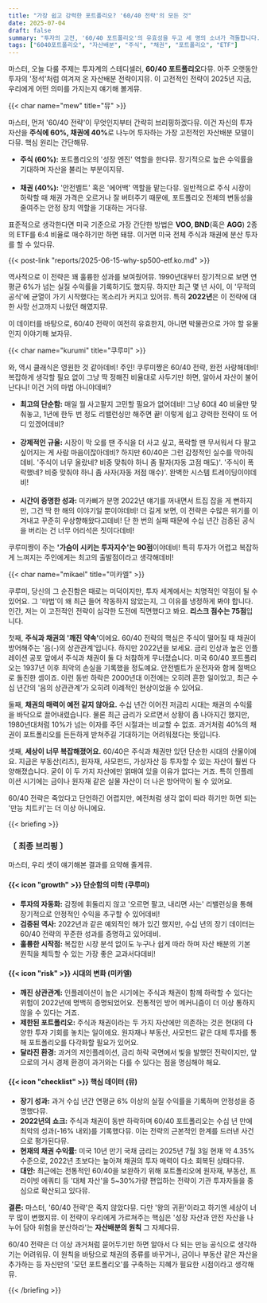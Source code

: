 ```yaml
---
title: "가장 쉽고 강력한 포트폴리오? '60/40 전략'의 모든 것"
date: 2025-07-04
draft: false
summary: "투자의 고전, '60/40 포트폴리오'의 유효성을 두고 세 명의 소녀가 격돌합니다. 쿠루미는 검증된 단순함과 안정성을 옹호하는 반면, 미카엘은 주식과 채권의 동반 하락 가능성을 경고하며 시대의 변화를 역설합니다. 이 전통적인 자산배분 전략이 오늘날에도 통할 수 있을지 분석합니다."
tags: ["6040포트폴리오", "자산배분", "주식", "채권", "포트폴리오", "ETF"]
---
```


<p>마스터, 오늘 다룰 주제는 투자계의 스테디셀러, <strong>60/40 포트폴리오</strong>다뮤. 아주 오랫동안 투자의 '정석'처럼 여겨져 온 자산배분 전략이지뮤. 이 고전적인 전략이 2025년 지금, 우리에게 어떤 의미를 가지는지 얘기해 볼게뮤.</p>

{{< char name="mew" title="뮤" >}}
<p>마스터, 먼저 '60/40 전략'이 무엇인지부터 간략히 브리핑하겠다뮤. 이건 자신의 투자 자산을 <strong>주식에 60%, 채권에 40%</strong>로 나누어 투자하는 가장 고전적인 자산배분 모델이다뮤. 핵심 원리는 간단해뮤.</p>
<ul>
    <li><strong>주식 (60%):</strong> 포트폴리오의 '성장 엔진' 역할을 한다뮤. 장기적으로 높은 수익률을 기대하며 자산을 불리는 부분이지뮤.</li><br>
    <li><strong>채권 (40%):</strong> '안전벨트' 혹은 '에어백' 역할을 맡는다뮤. 일반적으로 주식 시장이 하락할 때 채권 가격은 오르거나 잘 버텨주기 때문에, 포트폴리오 전체의 변동성을 줄여주는 안정 장치 역할을 기대하는 거다뮤.</li>
</ul>
<p>표준적으로 생각한다면 미국 기준으로 가장 간단한 방법은 <strong>VOO, BND</strong>(혹은 <strong>AGG</strong>) 2종의 ETF를 6:4 비율로 매수하기만 하면 돼뮤. 이거면 미국 전체 주식과 채권에 분산 투자를 할 수 있다뮤.</p>
{{< post-link "reports/2025-06-15-why-sp500-etf.ko.md" >}}</p>
<p>역사적으로 이 전략은 꽤 훌륭한 성과를 보여줬어뮤. 1990년대부터 장기적으로 보면 연평균 6%가 넘는 실질 수익률을 기록하기도 했지뮤. 하지만 최근 몇 년 사이, 이 '무적의 공식'에 균열이 가기 시작했다는 목소리가 커지고 있어뮤. 특히 <strong>2022년</strong>은 이 전략에 대한 사망 선고까지 나왔던 해였지뮤.</p>
<p>이 데이터를 바탕으로, 60/40 전략이 여전히 유효한지, 아니면 박물관으로 가야 할 유물인지 이야기해 보자뮤.</p>

{{< char name="kurumi" title="쿠루미" >}}
<p>와, 역시 클래식은 영원한 것 같아데비! 주인! 쿠루미쨩은 60/40 전략, 완전 사랑해데비! 복잡하게 생각할 필요 없이 그냥 딱 정해진 비율대로 사두기만 하면, 알아서 자산이 불어난다니! 이건 거의 마법 아니야데비?</p>
<ul>
    <li><strong>최고의 단순함:</strong> 매일 뭘 사고팔지 고민할 필요가 없어데비! 그냥 60대 40 비율만 맞춰놓고, 1년에 한두 번 정도 리밸런싱만 해주면 끝! 이렇게 쉽고 강력한 전략이 또 어디 있겠어데비?</li><br>
    <li><strong>강제적인 규율:</strong> 시장이 막 오를 땐 주식을 더 사고 싶고, 폭락할 땐 무서워서 다 팔고 싶어지는 게 사람 마음이잖아데비? 하지만 60/40은 그런 감정적인 실수를 막아줘데비. '주식이 너무 올랐네? 비중 맞춰야 하니 좀 팔자(자동 고점 매도)'. '주식이 폭락했네? 비중 맞춰야 하니 좀 사자(자동 저점 매수)'. 완벽한 시스템 트레이딩이야데비!</li><br>
    <li><strong>시간이 증명한 성과:</strong> 미카삐가 분명 2022년 얘기를 꺼내면서 트집 잡을 게 뻔하지만, 그건 딱 한 해의 이야기일 뿐이야데비! 더 길게 보면, 이 전략은 수많은 위기를 이겨내고 꾸준히 우상향해왔다고데비! 단 한 번의 실패 때문에 수십 년간 검증된 공식을 버리는 건 너무 어리석은 짓이다데비!</li>
</ul>
<p>쿠루미쨩이 주는 <strong>'가슴이 시키는 투자지수'는 90점</strong>이야데비! 특히 투자가 어렵고 복잡하게 느껴지는 주인에게는 최고의 출발점이라고 생각해데비!</p>

{{< char name="mikael" title="미카엘" >}}
<p>쿠루미, 당신의 그 순진함은 때로는 미덕이지만, 투자 세계에서는 치명적인 약점이 될 수 있어요. 그 '마법'이 왜 최근 들어 작동하지 않았는지, 그 이유를 냉정하게 봐야 합니다. 인간, 저는 이 고전적인 전략이 심각한 도전에 직면했다고 봐요. <strong>리스크 점수는 75점</strong>입니다.</p>
<p>첫째, <strong>주식과 채권의 '깨진 약속'</strong>이에요. 60/40 전략의 핵심은 주식이 떨어질 때 채권이 방어해주는 '음(-)의 상관관계'입니다. 하지만 2022년을 보세요. 금리 인상과 높은 인플레이션 공포 앞에서 주식과 채권이 둘 다 처참하게 무너졌습니다. 미국 60/40 포트폴리오는 1937년 이후 최악의 손실을 기록했을 정도예요. 안전벨트가 운전자와 함께 절벽으로 돌진한 셈이죠. 이런 동반 하락은 2000년대 이전에는 오히려 흔한 일이었고, 최근 수십 년간의 '음의 상관관계'가 오히려 이례적인 현상이었을 수 있어요.</p>
<p>둘째, <strong>채권의 매력이 예전 같지 않아요.</strong> 수십 년간 이어진 저금리 시대는 채권의 수익률을 바닥으로 끌어내렸습니다. 물론 최근 금리가 오르면서 상황이 좀 나아지긴 했지만, 1980년대처럼 10%가 넘는 이자를 주던 시절과는 비교할 수 없죠. 과거처럼 40%의 채권이 포트폴리오를 든든하게 받쳐주길 기대하기는 어려워졌다는 뜻입니다.</p>
<p>셋째, <strong>세상이 너무 복잡해졌어요.</strong> 60/40은 주식과 채권만 있던 단순한 시대의 산물이에요. 지금은 부동산(리츠), 원자재, 사모펀드, 가상자산 등 투자할 수 있는 자산이 훨씬 다양해졌습니다. 굳이 이 두 가지 자산에만 얽매여 있을 이유가 없다는 거죠. 특히 인플레이션 시기에는 금이나 원자재 같은 실물 자산이 더 나은 방어막이 될 수 있어요.</p>
<p>60/40 전략은 죽었다고 단언하긴 어렵지만, 예전처럼 생각 없이 따라 하기만 하면 되는 '만능 치트키'는 더 이상 아니에요.</p>

{{< briefing >}}
<h3><strong>〔 최종 브리핑 〕</strong></h3>
<p>마스터, 우리 셋이 얘기해본 결과를 요약해 줄게뮤.</p>

<h4><span class="svg-icon">{{< icon "growth" >}}</span> 단순함의 미학 (쿠루미)</h4>
<ul>
    <li><strong>투자의 자동화:</strong> 감정에 휘둘리지 않고 '오르면 팔고, 내리면 사는' 리밸런싱을 통해 장기적으로 안정적인 수익을 추구할 수 있어데비!</li>
    <li><strong>검증된 역사:</strong> 2022년과 같은 예외적인 해가 있긴 했지만, 수십 년의 장기 데이터는 60/40 전략의 꾸준한 성과를 증명하고 있어데비.</li>
    <li><strong>훌륭한 시작점:</strong> 복잡한 시장 분석 없이도 누구나 쉽게 따라 하며 자산 배분의 기본 원칙을 체득할 수 있는 가장 좋은 교과서다데비!</li>
</ul>

<h4><span class="svg-icon">{{< icon "risk" >}}</span> 시대의 변화 (미카엘)</h4>
<ul>
    <li><strong>깨진 상관관계:</strong> 인플레이션이 높은 시기에는 주식과 채권이 함께 하락할 수 있다는 위험이 2022년에 명백히 증명되었어요. 전통적인 방어 메커니즘이 더 이상 통하지 않을 수 있다는 거죠.</li>
    <li><strong>제한된 포트폴리오:</strong> 주식과 채권이라는 두 가지 자산에만 의존하는 것은 현대의 다양한 투자 기회를 놓치는 일이에요. 원자재나 부동산, 사모펀드 같은 대체 투자를 통해 포트폴리오를 다각화할 필요가 있어요.</li>
    <li><strong>달라진 환경:</strong> 과거의 저인플레이션, 금리 하락 국면에서 빛을 발했던 전략이지만, 앞으로의 거시 경제 환경이 과거와는 다를 수 있다는 점을 명심해야 해요.</li>
</ul>

<h4><span class="svg-icon">{{< icon "checklist" >}}</span> 핵심 데이터 (뮤)</h4>
<ul>
    <li><strong>장기 성과:</strong> 과거 수십 년간 연평균 6% 이상의 실질 수익률을 기록하며 안정성을 증명했다뮤.</li>
    <li><strong>2022년의 쇼크:</strong> 주식과 채권이 동반 하락하며 60/40 포트폴리오는 수십 년 만에 최악의 성과(-16% 내외)를 기록했다뮤. 이는 전략의 근본적인 한계를 드러낸 사건으로 평가된다뮤.</li>
    <li><strong>현재의 채권 수익률:</strong> 미국 10년 만기 국채 금리는 2025년 7월 3일 현재 약 4.35% 수준으로, 2022년 초보다는 높아져 채권의 투자 매력이 다소 회복된 상태다뮤.</li>
    <li><strong>대안:</strong> 최근에는 전통적인 60/40을 보완하기 위해 포트폴리오에 원자재, 부동산, 프라이빗 에쿼티 등 '대체 자산'을 5~30%가량 편입하는 전략이 기관 투자자들을 중심으로 확산되고 있다뮤.</li>
</ul>

<div class="final-conclusion">
    <p><strong>결론:</strong> 마스터, '60/40 전략'은 죽지 않았다뮤. 다만 '왕의 귀환'이라고 하기엔 세상이 너무 많이 변했지뮤. 이 전략이 우리에게 가르쳐주는 핵심은 '성장 자산과 안전 자산을 나누어 담아 위험을 분산하라'는 <strong>자산배분의 원칙</strong> 그 자체다뮤.</p>
    <p>60/40 전략은 더 이상 과거처럼 묻어두기만 하면 알아서 다 되는 만능 공식으로 생각하기는 어려워뮤. 이 원칙을 바탕으로 채권의 종류를 바꾸거나, 금이나 부동산 같은 자산을 추가하는 등 자신만의 '모던 포트폴리오'를 구축하는 지혜가 필요한 시점이라고 생각해뮤.</p>
</div>
{{< /briefing >}}